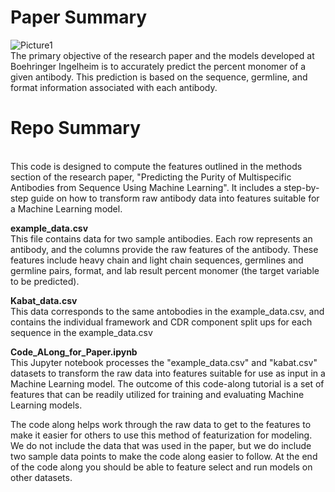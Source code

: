 # Paper Summary
![Picture1](https://github.com/amazurek1/ppma/assets/51759577/fcfd9376-1e7a-4440-adea-b028de663358)
<br>
The primary objective of the research paper and the models developed at Boehringer Ingelheim is to accurately predict the percent monomer of a given antibody. This prediction is based on the sequence, germline, and format information associated with each antibody.

# Repo Summary
<br>
This code is designed to compute the features outlined in the methods section of the research paper, "Predicting the Purity of Multispecific Antibodies from Sequence Using Machine Learning". It includes a step-by-step guide on how to transform raw antibody data into features suitable for a Machine Learning model.

**example_data.csv**
<br>
This file contains data for two sample antibodies. Each row represents an antibody, and the columns provide the raw features of the antibody. These features include heavy chain and light chain sequences, germlines and germline pairs, format, and lab result percent monomer (the target variable to be predicted).

**Kabat_data.csv**
<br>
This data corresponds to the same antobodies in the example_data.csv, and contains the individual framework and CDR component split ups for each sequence in the example_data.csv

**Code_ALong_for_Paper.ipynb**
<br>
This Jupyter notebook processes the "example_data.csv" and "kabat.csv" datasets to transform the raw data into features suitable for use as input in a Machine Learning model. The outcome of this code-along tutorial is a set of features that can be readily utilized for training and evaluating Machine Learning models.

The code along helps work through the raw data to get to the features to make it easier for others to use this method of featurization for modeling. We do not include the data that was used in the paper, but we do include two sample data points to make the code along easier to follow. At the end of the code along you should be able to feature select and run models on other datasets.
